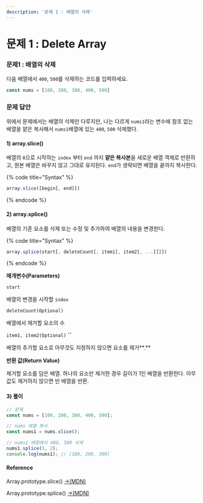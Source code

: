 ```yaml
---
description: '문제 1 : 배열의 삭제'
---
```


# 문제 1 : Delete Array

### 문제1 : 배열의 삭제

다음 배열에서 `400`, `500`를 삭제하는 코드를 입력하세요.

```javascript
const nums = [100, 200, 300, 400, 500]
```

### 문제 답안

위에서 문제에서는 배열의 삭제만 다루지만, 나는 다르게  `nums1`라는 변수에 참조 없는 배열을 얕은 복사해서 `nums1`배열에 있는 `400`, `500` 삭제했다.

#### 1\) array.slice\(\)

배열의 `0`으로 시작하는 `index` 부터 `end` 까지 **얕은 복사본**을 새로운 배열 객체로 반환하고, 원본 배열은 바꾸지 않고 그대로 유지된다. `end`가 생략되면 배열을 끝까지 복사한다.

{% code title="Syntax" %}
```javascript
array.slice([begin[, end]])
```
{% endcode %}

#### 2\) array.splice\(\)

배열의 기존 요소를 삭제 또는 수정 및 추가하여 배열의 내용을 변경한다.  

{% code title="Syntax" %}
```javascript
array.splice(start[, deleteCount[, item1[, item2[, ...]]]])
```
{% endcode %}

**매개변수\(Parameters\)**

`start` 

배열의 변경을 시작할 `index`

`deleteCount(Optional)`

배열에서 제거할 요소의 수

`item1, item2(Optional)` **``**

배열의 추가할 요소로 아무것도 지정하지 않으면 요소를 제거**.**

**반환 값\(Return Value\)**

제거할 요소를 담은 배열. 하나의 요소만 제거한 경우 길이가 1인 배열을 반환한다. 아무 값도 제거하지 않으면 빈 배열을 반환.

#### 3\) 풀이

```javascript
// 문제
const nums = [100, 200, 300, 400, 500];

// nums 배열 복사
const nums1 = nums.slice();

// nums1 배열에서 400, 500 삭제 
nums1.splice(3, 2); 
console.log(nums1); // [100, 200, 300]
```

#### Reference

Array.prototype.slice\(\) [→\(MDN\)](https://developer.mozilla.org/ko/docs/Web/JavaScript/Reference/Global_Objects/Array/slice)

Array.prototype.splice\(\)  [→\(MDN\)](https://developer.mozilla.org/ko/docs/Web/JavaScript/Reference/Global_Objects/Array/splice)



